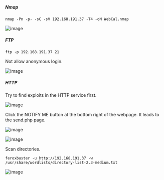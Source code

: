 ##### Nmap 

```
nmap -Pn -p- -sC -sV 192.168.191.37 -T4 -oN WebCal.nmap
```

![image](https://github.com/tedchen0001/OSCP-Notes/blob/master/Off_Sec_PG/Pic/WebCal/WebCal%202021-06-24%20213757.png)

##### FTP

```
ftp -p 192.168.191.37 21 
```

Not allow anonymous login.

![image](https://github.com/tedchen0001/OSCP-Notes/blob/master/Off_Sec_PG/Pic/WebCal/WebCal%202021-06-24%20233404.png)

##### HTTP

Try to find exploits in the HTTP service first.

![image](https://github.com/tedchen0001/OSCP-Notes/blob/master/Off_Sec_PG/Pic/WebCal/WebCal%202021-06-25%20010855.png)

Click the NOTIFY ME button at the bottom right of the webpage. It leads to the send.php page.

![image](https://github.com/tedchen0001/OSCP-Notes/blob/master/Off_Sec_PG/Pic/WebCal/WebCal%202021-06-25%20012840.png)

![image](https://github.com/tedchen0001/OSCP-Notes/blob/master/Off_Sec_PG/Pic/WebCal/WebCal%202021-06-25%20013044.png)

Scan directories.

```
feroxbuster -u http://192.168.191.37 -w /usr/share/wordlists/directory-list-2.3-medium.txt
```
![image](https://github.com/tedchen0001/OSCP-Notes/blob/master/Off_Sec_PG/Pic/WebCal/WebCal%202021-06-25%20010345.png)
